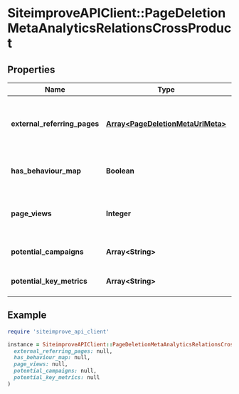# SiteimproveAPIClient::PageDeletionMetaAnalyticsRelationsCrossProduct

## Properties

| Name | Type | Description | Notes |
| ---- | ---- | ----------- | ----- |
| **external_referring_pages** | [**Array&lt;PageDeletionMetaUrlMeta&gt;**](PageDeletionMetaUrlMeta.md) | External referring pages from traffic sources for page. | [optional] |
| **has_behaviour_map** | **Boolean** | Check if page has behaviour map. | [optional] |
| **page_views** | **Integer** | Number of times this page has been viewed | [optional] |
| **potential_campaigns** | **Array&lt;String&gt;** | Potential campaigns for page. | [optional] |
| **potential_key_metrics** | **Array&lt;String&gt;** | Potential keymetrics for page. | [optional] |

## Example

```ruby
require 'siteimprove_api_client'

instance = SiteimproveAPIClient::PageDeletionMetaAnalyticsRelationsCrossProduct.new(
  external_referring_pages: null,
  has_behaviour_map: null,
  page_views: null,
  potential_campaigns: null,
  potential_key_metrics: null
)
```

